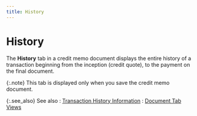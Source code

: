 ```yaml
---
title: History
---
```


# History


The **History** tab in a credit  memo document displays the entire history of a transaction beginning from  the inception (credit quote), to the payment on the final document.


{:.note}
This tab is displayed only when you save the credit  memo document.


{:.see_also}
See also
: [Transaction  History Information]({{site.sp_baseurl}}/sales-ret-docs/sales-ret-doc/contents/tab-details/hist/history_information_doc_view_details_sales_return_document_content.html)
: [Document  Tab Views]({{site.sp_baseurl}}/misc/document_view_details_credit_memo_step_by_step.html)
